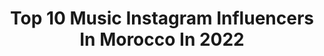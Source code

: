 ---
title: Top 10 Music Instagram Influencers In Morocco In 2022
description: >-
  Find top music Instagram influencers in Morocco in 2022. Most popular hashtags: #morocco #love #smile.
platform: Instagram
hits: 83
text_top: Identify the best Instagram influencers on inBeat.
text_bottom: Our database has 83 Instagram influencers like this in Morocco for you to contact.
profiles:
  - username: "badgalberry"
    fullname: >-
      BERRY 🇲🇦
    bio: >-
      Multifaceted if I may say so myself - Fashion blogger, rapper, songwriter. ~ Best bid wins ~ Contact: chaimaeberry@gmail.com “Alright” music video ⬇️
    location: "Morocco"
    followers: 40513
    engagement: 690
    commentsToLikes: 0.012337
    id: ck5ci9zaus9mz0i11vkd4cduk
    verified: false
    hashtags: "#rotita, #sun, #newchicgals, #ootd"
  - username: "marouwa"
    fullname: >-
      Maroua
    bio: >-
      Here to create ✨ Lifestyle| music | travel and FUN! •💍 Married •📍Tangier, Morocco •🎬 Check out my my YouTube video:
    location: "Morocco"
    followers: 6947
    engagement: 1208
    commentsToLikes: 0.055781
    id: ck8tdcl8s2tce0j78ce1q5198
    verified: false
    hashtags: "#moroccan, #marocaine, #travelblogger, #girly"
  - username: "mohammed_otmane"
    fullname: >-
      Dr. mohammed ben othmane
    bio: >-
      ▪︎ Médecin 🎓 ▪︎ Musicien chanteur 🎙 ▪︎ Dernier Clip 🎬: Hala_Ghariba 👇
    location: "Morocco"
    followers: 48053
    engagement: 204
    commentsToLikes: 0.030108
    id: ck5ciariqsb4o0i11lxqtx48l
    verified: false
    hashtags: "#doc, #docsinger, #docsingerfamily, #my2ndfamily"
  - username: "assala_official"
    fullname: >-
      Assala
    bio: >-
      A Syrian musical artist. 📬 Assala@brandstamp.media You can now watch album #لاتستسلم on YouTube
    location: "Morocco"
    followers: 8356325
    engagement: 47
    commentsToLikes: 0.029907
    id: ck55jgwe7x0bl0i11tjrxwftn
    verified: true
    hashtags: "#assala"
  - username: "hindziadi"
    fullname: >-
      Hind ziadi - هند زيادي
    bio: >-
      • Morrocan singer 🇲🇦 • XFactor finalist •booking / manager : (+212)661404921 My latest Music Video👇🏻
    location: "Morocco"
    followers: 599093
    engagement: 495
    commentsToLikes: 0.008259
    id: ck55jf5okwwkf0i11m9z6qiil
    verified: false
    hashtags: "#morocco, #dahket, #happy, #smile"
  - username: "najirazzy"
    fullname: >-
      R A Z Z Y
    bio: >-
      Music Producer | Marrakesh For all inquiries | Najirazzy@gmail.com | @razzystation ● Latest work :
    location: "Morocco"
    followers: 17263
    engagement: 564
    commentsToLikes: 0.033257
    id: ck5hefd6psm8x0i11fj8qozwv
    verified: false
    hashtags: "#vision, #razzystation, #contest, #2020"
  - username: "zouhairbahaoui"
    fullname: >-
      Zouhair Bahaoui
    bio: >-
      Management & Booking : 📞 Reda El Bradi 00 212 6 61 66 48 75 📤 Contact@omyprod.ma 👻 Snapchat : zouhairbahaoui 👇 New Music Vidéo 👇
    location: "Morocco"
    followers: 7073607
    engagement: 147
    commentsToLikes: 0.011221
    id: ck0ub9a0we32j0i194b33lfmj
    verified: true
    hashtags: ""
  - username: "ihabamirofficiell"
    fullname: >-
      Ihab Amir
    bio: >-
      ▫️ Moroccan artist 🇲🇦 ▫️ Singer Songwriter | Composer | Musician 🎼 Booking : y.ihabamir@gmail.com ▫️chebba [ᶫᶦᶰᵏ] 📤
    location: "Morocco"
    followers: 2769974
    engagement: 108
    commentsToLikes: 0.020241
    id: ck0u8y92c8jqd0i19qyhg3vu7
    verified: true
    hashtags: "#ihabamir, #chebba, #ihab, #stayhome"
  - username: "othmaneboulboul"
    fullname: >-
      Othmane Boulboul | عثمان بلبل
    bio: >-
      Official Instagram The Voice 5 أحلى صوت Management and Booking : +212662763320 👇🏻New MusicVideo #KentiLamor
    location: "Morocco"
    followers: 214007
    engagement: 155
    commentsToLikes: 0.019953
    id: ck5hscg28wd140i11ly6s10lf
    verified: true
    hashtags: "#moroccanandproud, #brothersforever, #othmaneboulboul, #aliboulboul"
  - username: "nabylamaan"
    fullname: >-
      Nabyla Maan
    bio: >-
      Chanteuse marocaine-Jazz Arabo-Andalous/World-Music
    location: "Morocco"
    followers: 105494
    engagement: 154
    commentsToLikes: 0.021668
    id: ck6u2mytasqm10j719xisrgbq
    verified: false
    hashtags: "#traditionalart, #fes, #music, #nabylamaan"
---